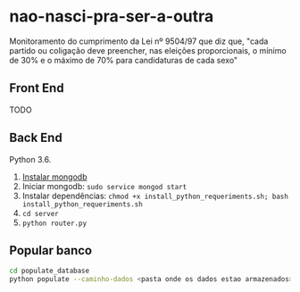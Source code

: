 # nao-nasci-pra-ser-a-outra

Monitoramento do cumprimento da Lei nº 9504/97 que diz que, "cada partido ou coligação deve preencher, nas eleições proporcionais, o mínimo de 30% e o máximo de 70% para candidaturas de cada sexo"

## Front End

TODO

## Back End

Python 3.6.

1. [Instalar mongodb](http://www.bogotobogo.com/python/MongoDB_PyMongo/python_MongoDB_pyMongo_tutorial_installing.php)
2. Iniciar mongodb: `sudo service mongod start`
3. Instalar dependências: `chmod +x install_python_requeriments.sh; bash install_python_requeriments.sh`
4. `cd server`
5. `python router.py`


## Popular banco

```bash
cd populate_database
python populate --caminho-dados <pasta onde os dados estao armazenados>
```